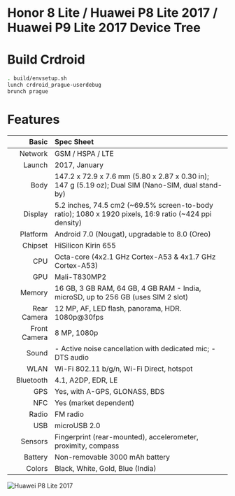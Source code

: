 # Honor 8 Lite / Huawei P8 Lite 2017 / Huawei P9 Lite 2017 Device Tree

# Build Crdroid
```bash
. build/envsetup.sh
lunch crdroid_prague-userdebug
brunch prague
```

# Features

Basic         |Spec Sheet
-------------:|:-------------------------------------------------------------------------------------------------------------------------------------------------------
Network	      | GSM / HSPA / LTE
Launch	      |2017, January
Body	        |147.2 x 72.9 x 7.6 mm (5.80 x 2.87 x 0.30 in); 147 g (5.19 oz); Dual SIM (Nano-SIM, dual stand-by)
Display	      |5.2 inches, 74.5 cm2 (~69.5% screen-to-body ratio); 1080 x 1920 pixels, 16:9 ratio (~424 ppi density)
Platform      |Android 7.0 (Nougat), upgradable to 8.0 (Oreo)
Chipset	      |HiSilicon Kirin 655
CPU	          |Octa-core (4x2.1 GHz Cortex-A53 & 4x1.7 GHz Cortex-A53)
GPU	          |Mali-T830MP2
Memory	      |16 GB, 3 GB RAM, 64 GB, 4 GB RAM - India, microSD, up to 256 GB (uses SIM 2 slot)
Rear Camera   |12 MP, AF, LED flash, panorama, HDR. 1080p@30fps
Front Camera  |8 MP, 1080p
Sound	        |- Active noise cancellation with dedicated mic; - DTS audio
WLAN	        |Wi-Fi 802.11 b/g/n, Wi-Fi Direct, hotspot
Bluetooth     |4.1, A2DP, EDR, LE
GPS	          |Yes, with A-GPS, GLONASS, BDS
NFC           |Yes (market dependent)
Radio	        |FM radio
USB	          |microUSB 2.0
Sensors	      |Fingerprint (rear-mounted), accelerometer, proximity, compass
Battery	      |Non-removable 3000 mAh battery
Colors 	      |Black, White, Gold, Blue (India)


![Huawei P8 Lite 2017](https://cdn2.gsmarena.com/vv/pics/huawei/huawei-p8-lite-2017-1.jpg "Huawei P8 Lite 2017")

